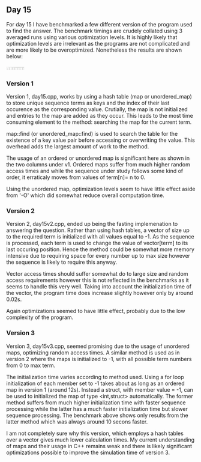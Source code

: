 ## Day 15

For day 15 I have benchmarked a few different version of the program used to find the answer. The benchmark timings are crudely collated using 3 averaged runs using various optimization levels. It is highly likely that optimization levels are irrelevant as the programs are not complicated and are more likely to be overoptimized. Nonetheless the results are shown below:

<img src="day15-benchmark.jpg" width="48">

### Version 1

Version 1, day15.cpp, works by using a hash table (map or unordered_map) to store unique sequence terms as keys and the index of their last occurence as the corresponding value. Crutially, the map is not initialized and entries to the map are added as they occur. This leads to the most time consuming element to the method: searching the map for the current term. 

map::find (or unordered_map::find) is used to search the table for the existence of a key value pair before accessing or overwriting the value. This overhead adds the largest amount of work to the method. 

The usage of an ordered or unordered map is significant here as shown in the two columns under v1. Ordered maps suffer from much higher random access times and while the sequence under study follows some kind of order, it erraticaly moves from values of term[n]= n to 0. 

Using the unordered map, optimization levels seem to have little effect aside from '-O' which did somewhat reduce overall computation time.  

### Version 2

Version 2, day15v2.cpp, ended up being the fasting implemenation to answering the question. Rather than using hash tables, a vector of size up to the required term is initialized with all values equal to -1. As the sequence is processed, each term is used to change the value of vector[term] to its last occuring position. Hence the method could be somewhat more memory intensive due to requiring space for every number up to max size however the sequence is likely to require this anyway. 

Vector access times should suffer somewhat do to large size and random access requirements however this is not reflected in the benchmarks as it seems to handle this very well. Taking into account the initialization time of the vector, the program time does increase slightly however only by around 0.02s.

Again optimizations seemed to have little effect, probably due to the low complexity of the program. 

### Version 3

Version 3, day15v3.cpp, seemed promising due to the usage of unordered maps, optimizing random access times. A similar method is used as in version 2 where the maps is initialized to -1, with all possible term numbers from 0 to max term.

The initialization time varies according to method used. Using a for loop initialization of each member set to -1 takes about as long as an ordered map in version 1 (around 12s). Instead a struct, with member value = -1, can be used to initialized the map of type <int,struct> automatically. The former method suffers from much higher initialization time with faster sequence processing while the latter has a much faster initialization time but slower sequence processing. The benchmark above shows only results from the latter method which was always around 10 secons faster. 

I am not completely sure why this version, which employs a hash tables over a vector gives much lower calculation times. My current understanding of maps and their usage in C++ remains weak and there is likely significant optimizations possible to improve the simulation time of version 3. 

